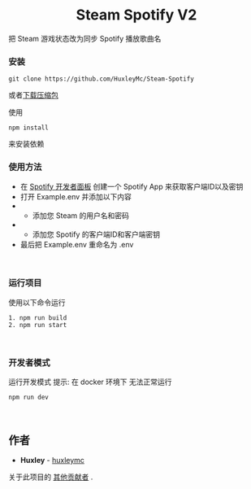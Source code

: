 <h1 align="center">Steam Spotify V2</h1>

<p>把 Steam 游戏状态改为同步 Spotify 播放歌曲名</p>

<!-- <img src="https://github.com/HuxleyMc/Steam-Spotify/blob/master/screenshot.PNG" width="300px"> -->

### 安装

`git clone https://github.com/HuxleyMc/Steam-Spotify`

或者[下载压缩包](https://github.com/HuxleyMc/Steam-Spotify/archive/master.zip)

使用 
```
npm install 
```
来安装依赖

### 使用方法

- 在 [Spotify 开发者面板](https://developer.spotify.com/dashboard/) 创建一个 Spotify App 来获取客户端ID以及密钥
- 打开 Example.env 并添加以下内容
- - 添加您 Steam 的用户名和密码
- - 添加您 Spotify 的客户端ID和客户端密钥
- 最后把 Example.env 重命名为 .env

<br/>

### 运行项目

使用以下命令运行

```
1. npm run build
2. npm run start
```

<br/>

### 开发者模式

运行开发模式
提示: 在 docker 环境下 无法正常运行

```
npm run dev
```

<br/>

## 作者

- **Huxley** - [huxleymc](https://github.com/huxleymc)

关于此项目的 [其他贡献者](https://github.com/HuxleyMc/Steam-Spotify/contributors) .
